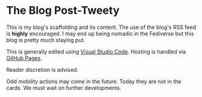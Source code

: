 # The Blog Post-Tweety

This is my blog's scaffolding and its content.  The use of the blog's RSS feed is **highly** encouraged.  I may end up being nomadic in the Fediverse but this blog is pretty much staying put.

This is generally edited using [Visual Studio Code](https://en.wikipedia.org/w/index.php?title=Visual_Studio_Code&oldid=1128781165).  Hosting is handled via [GitHub Pages](https://simple.wikipedia.org/w/index.php?title=GitHub&oldid=8334105#GitHub_Pages).  

Reader discretion is advised.

Odd mobility actions may come in the future.  Today they are not in the cards.  We must wait on further developments.  
